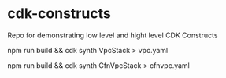 # cdk-constructs

Repo for demonstrating low level and hight level CDK Constructs

npm run build && cdk synth VpcStack > vpc.yaml

npm run build && cdk synth CfnVpcStack > cfnvpc.yaml
